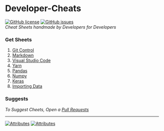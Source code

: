 # Developer-Cheats
[![GitHub license](https://img.shields.io/github/license/Timothy-Wangwe/Developer-Cheats)](https://github.com/Timothy-Wangwe/Developer-Cheats/blob/master/LICENSE)
[![GitHub issues](https://img.shields.io/github/issues/Timothy-Wangwe/Developer-Cheats)](https://github.com/Timothy-Wangwe/Developer-Cheats/issues)<br>
_Cheat Sheets handmade by Developers for Developers_ <br>

### Get Sheets 
1. [Git Control](https://github.com/Timothy-Wangwe/Developer-Cheats/tree/master/Git)
2. [Markdown](https://github.com/Timothy-Wangwe/Developer-Cheats/raw/master/Markdown)
3. [Visual Studio Code](https://github.com/Timothy-Wangwe/Developer-Cheats/raw/master/VS-Code/VS_Code_Cheat_Sheet_-_Crampy.pdf)
4. [Yarn](https://github.com/Timothy-Wangwe/Developer-Cheats/raw/master/Yarn/Yarn_Cheat_Sheet_-_Crampy.pdf)
5. [Pandas](https://github.com/Timothy-Wangwe/Developer-Cheats/raw/master/Pandas/Pandas_Cheat_Sheet_-_Data_Camp.pdf)
6. [Numpy](https://github.com/Timothy-Wangwe/Developer-Cheats/raw/master/Numpy/NumPy_Basics_Cheat_Sheet_-_Data_Camp.pdf.pdf)
7. [Keras](https://github.com/Timothy-Wangwe/Developer-Cheats/raw/master/Keras/Keras_Cheat_Sheet_-_Data_Camp.pdf)
8. [Importing Data](https://github.com/Timothy-Wangwe/Developer-Cheats/raw/master/Importing_Data_Cheat_Sheet_-_Data_Camp.pdf)

### Suggests
_To Suggest Cheets, Open a [Pull Requests](https://github.com/Timothy-Wangwe/Developer-Cheats/pull/new/master)_<br>

------------
[![Attributes](https://img.shields.io/badge/1.%20%20Source-Data%20Camp-blue)](https://www.datacamp.com/community/)
[![Attributes](https://img.shields.io/badge/2.%20Source-Sahil%20Bondre-orange)](https://github.com/godcrampy)

